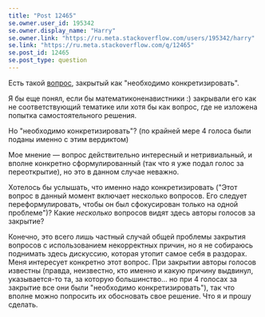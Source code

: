 ```yaml
---
title: "Post 12465"
se.owner.user_id: 195342
se.owner.display_name: "Harry"
se.owner.link: "https://ru.meta.stackoverflow.com/users/195342/harry"
se.link: "https://ru.meta.stackoverflow.com/q/12465"
se.post_id: 12465
se.post_type: question
---
```

<p>Есть такой <a href="https://ru.stackoverflow.com/q/1504235/195342">вопрос</a>, закрытый как &quot;необходимо конкретизировать&quot;.</p>
<p>Я бы еще понял, если бы математиконенавистники :) закрывали его как не соответствующий тематике или хотя бы как вопрос, где не изложена попытка самостоятельного решения.</p>
<p>Но &quot;необходимо конкретизировать&quot;? (по крайней мере 4 голоса были поданы именно с этим вердиктом)</p>
<p>Мое мнение — вопрос действительно интересный и нетривиальный, и вполне конкретно сформулированный (так что я уже подал голос за переоткрытие), но это в данном случае неважно.</p>
<p>Хотелось бы услышать, что именно надо конкретизировать (&quot;Этот вопрос в данный момент включает несколько вопросов. Его следует переформулировать, чтобы он был сфокусирован только на одной проблеме&quot;)? Какие <em>несколько</em> вопросов видят здесь авторы голосов за закрытие?</p>
<p>Конечно, это всего лишь частный случай общей проблемы закрытия вопросов с использованием некорректных причин, но я не собираюсь поднимать здесь дискуссию, которая утопит самое себя в раздорах. Меня интересует конкретно этот вопрос. При закрытии авторы голосов известны (правда, неизвестно, кто именно и какую причину выдвинул, указывается-то та, за которую большинство... но при 4 голосах за закрытие все они были &quot;необходимо конкретизировать&quot;), так что вполне можно попросить их обосновать свое решение. Что я и прошу сделать.</p>
